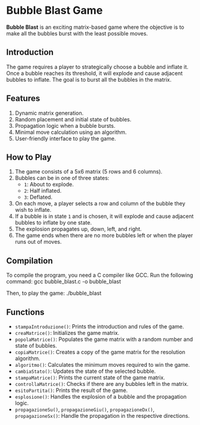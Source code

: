 # Bubble Blast Game

**Bubble Blast** is an exciting matrix-based game where the objective is to make all the bubbles burst with the least possible moves.

## Introduction
The game requires a player to strategically choose a bubble and inflate it. Once a bubble reaches its threshold, it will explode and cause adjacent bubbles to inflate. The goal is to burst all the bubbles in the matrix.

## Features
1. Dynamic matrix generation.
2. Random placement and initial state of bubbles.
3. Propagation logic when a bubble bursts.
4. Minimal move calculation using an algorithm.
5. User-friendly interface to play the game.

## How to Play

1. The game consists of a 5x6 matrix (5 rows and 6 columns).
2. Bubbles can be in one of three states:
   - `1`: About to explode.
   - `2`: Half inflated.
   - `3`: Deflated.
3. On each move, a player selects a row and column of the bubble they wish to inflate.
4. If a bubble is in state `1` and is chosen, it will explode and cause adjacent bubbles to inflate by one state.
5. The explosion propagates up, down, left, and right.
6. The game ends when there are no more bubbles left or when the player runs out of moves.

## Compilation

To compile the program, you need a C compiler like GCC. Run the following command:
gcc bubble_blast.c -o bubble_blast

Then, to play the game:
./bubble_blast


## Functions

- `stampaIntroduzione()`: Prints the introduction and rules of the game.
- `creaMatrice()`: Initializes the game matrix.
- `popolaMatrice()`: Populates the game matrix with a random number and state of bubbles.
- `copiaMatrice()`: Creates a copy of the game matrix for the resolution algorithm.
- `algoritmo()`: Calculates the minimum moves required to win the game.
- `cambiaStato()`: Updates the state of the selected bubble.
- `stampaMatrice()`: Prints the current state of the game matrix.
- `controllaMatrice()`: Checks if there are any bubbles left in the matrix.
- `esitoPartita()`: Prints the result of the game.
- `esplosione()`: Handles the explosion of a bubble and the propagation logic.
- `propagazioneSu()`, `propagazioneGiu()`, `propagazioneDx()`, `propagazioneSx()`: Handle the propagation in the respective directions.

